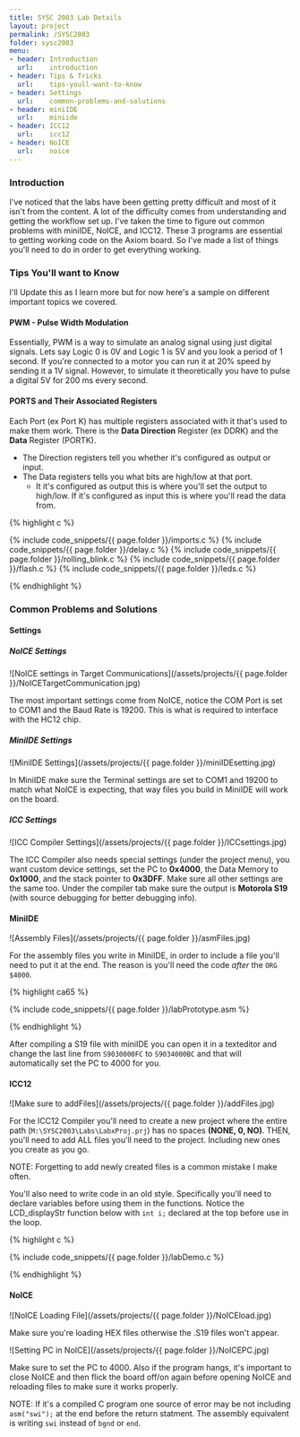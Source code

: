 ```yaml
---
title: SYSC 2003 Lab Details
layout: project
permalink: /SYSC2003
folder: sysc2003
menu:
- header: Introduction
  url:    introduction
- header: Tips & Tricks
  url:    tips-youll-want-to-know
- header: Settings
  url:    common-problems-and-solutions
- header: miniIDE
  url:    miniide
- header: ICC12
  url:    icc12
- header: NoICE
  url:    noice
---
```

### Introduction

I've noticed that the labs have been getting pretty difficult and most of it isn't from the content. A lot of the difficulty comes from understanding and getting the workflow set up. I've taken the time to figure out common problems with miniIDE, NoICE, and ICC12. These 3 programs are essential to getting working code on the Axiom board. So I've made a list of things you'll need to do in order to get everything working.

### Tips You'll want to Know

I'll Update this as I learn more but for now here's a sample on different important topics we covered.

#### PWM - Pulse Width Modulation

Essentially, PWM is a way to simulate an analog signal using just digital signals. Lets say Logic 0 is 0V and Logic 1 is 5V and you look a period of 1 second. If you're connected to a motor you can run it at 20% speed by sending it a 1V signal. However, to simulate it theoretically you have to pulse a digital 5V for 200 ms every second.

#### PORTS and Their Associated Registers

Each Port (ex Port K) has multiple registers associated with it that's used to make them work. There is the **Data Direction** Register (ex DDRK) and the **Data** Register (PORTK).

* The Direction registers tell you whether it's configured as output or input.
* The Data registers tells you what bits are high/low at that port.
  * It it's configured as output this is where you'll set the output to high/low. If it's configured as input this is where you'll read the data from.

{% highlight c %}

{% include code_snippets/{{ page.folder }}/imports.c %}
{% include code_snippets/{{ page.folder }}/delay.c %}
{% include code_snippets/{{ page.folder }}/rolling_blink.c %}
{% include code_snippets/{{ page.folder }}/flash.c %}
{% include code_snippets/{{ page.folder }}/leds.c %}

{% endhighlight %}

### Common Problems and Solutions

#### Settings

##### NoICE Settings

![NoICE settings in Target Communications](/assets/projects/{{ page.folder }}/NoICETargetCommunication.jpg)

The most important settings come from NoICE, notice the COM Port is set to COM1 and the Baud Rate is 19200. This is what is required to interface with the HC12 chip.

##### MiniIDE Settings

![MiniIDE Settings](/assets/projects/{{ page.folder }}/miniIDEsetting.jpg)

In MiniIDE make sure the Terminal settings are set to COM1 and 19200 to match  what NoICE is expecting, that way files you build in MiniIDE will work on the board.

##### ICC Settings

![ICC Compiler Settings](/assets/projects/{{ page.folder }}/ICCsettings.jpg)

The ICC Compiler also needs special settings (under the project menu), you want custom device settings, set the PC to **0x4000**, the Data Memory to **0x1000**, and the stack pointer to **0x3DFF**. Make sure all other settings are the same too. Under the compiler tab make sure the output is **Motorola S19** (with source debugging for better debugging info).

#### MiniIDE

![Assembly Files](/assets/projects/{{ page.folder }}/asmFiles.jpg)

For the assembly files you write in MiniIDE, in order to include a file you'll need to put it at the end. The reason is you'll need the code *after* the `ORG $4000`.

{% highlight ca65 %}

{% include code_snippets/{{ page.folder }}/labPrototype.asm %}

{% endhighlight %}

After compiling a S19 file with miniIDE you can open it in a texteditor and change the last line from `S9030000FC` to `S9034000BC` and that will automatically set the PC to 4000 for you.

#### ICC12

![Make sure to addFiles](/assets/projects/{{ page.folder }}/addFiles.jpg)

For the ICC12 Compiler you'll need to create a new project where the entire path (`M:\SYSC2003\Labs\LabxProj.prj`) has no spaces **(NONE, 0, NO)**. THEN, you'll need to add ALL files you'll need to the project. Including new ones you create as you go.

NOTE: Forgetting to add newly created files is a common mistake I make often.

You'll also need to write code in an old style. Specifically you'll need to declare variables before using them in the functions. Notice the LCD_displayStr function below with `int i;` declared at the top before use in the loop.

{% highlight c %}

{% include code_snippets/{{ page.folder }}/labDemo.c %}

{% endhighlight %}


#### NoICE

![NoICE Loading File](/assets/projects/{{ page.folder }}/NoICEload.jpg)

Make sure you're loading HEX files otherwise the .S19 files won't appear.

![Setting PC in NoICE](/assets/projects/{{ page.folder }}/NoICEPC.jpg)

Make sure to set the PC to 4000. Also if the program hangs, it's important to close NoICE and then flick the board off/on again before opening NoICE and reloading files to make sure it works properly.

NOTE: If it's a compiled C program one source of error may be not including `asm("swi");` at the end before the return statment. The assembly equivalent is writing `swi` instead of `bgnd` or `end`.
